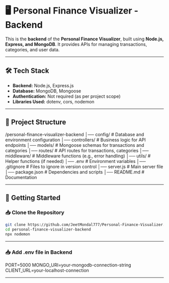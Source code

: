 # **🖥️ Personal Finance Visualizer - Backend**  

This is the **backend** of the **Personal Finance Visualizer**, built using **Node.js, Express, and MongoDB**. It provides APIs for managing transactions, categories, and user data.  

---

## **🛠️ Tech Stack**  
- **Backend:** Node.js, Express.js  
- **Database:** MongoDB, Mongoose  
- **Authentication:** Not required (as per project scope)  
- **Libraries Used:** dotenv, cors, nodemon  

---

## **📂 Project Structure**  

/personal-finance-visualizer-backend
│── config/ # Database and environment configuration
│── controllers/ # Business logic for API endpoints
│── models/ # Mongoose schemas for transactions and categories
│── routes/ # API routes for transactions, categories
│── middleware/ # Middleware functions (e.g., error handling)
│── utils/ # Helper functions (if needed)
│── .env # Environment variables
│── .gitignore # Files to ignore in version control
│── server.js # Main server file
│── package.json # Dependencies and scripts
│── README.md # Documentation


---

## **🚀 Getting Started**  

### **📥 Clone the Repository**  
```bash
git clone https://github.com/JeetMondal777/Personal-Finance-Visualizer.git
cd personal-finance-visualizer-backend
npx nodemon

```

---

### **📥 Add .env file in Backend**  

PORT=5000
MONGO_URI=your-mongodb-connection-string
CLIENT_URL=your-localhost-connection

---

